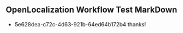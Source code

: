 ## OpenLocalization Workflow Test MarkDown
* 5e628dea-c72c-4d63-921b-64ed64b172b4 
thanks!<!--HONumber=Mar16_HO2-->

